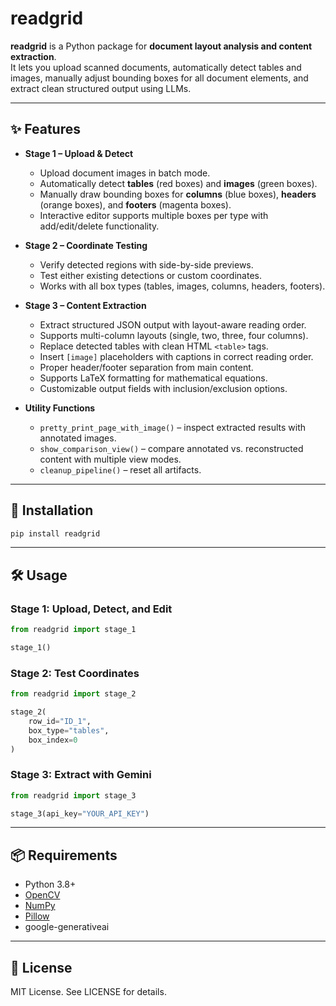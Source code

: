 # readgrid

**readgrid** is a Python package for **document layout analysis and content extraction**.  
It lets you upload scanned documents, automatically detect tables and images, manually adjust bounding boxes for all document elements, and extract clean structured output using LLMs.

---

## ✨ Features
- **Stage 1 – Upload & Detect**
  - Upload document images in batch mode.
  - Automatically detect **tables** (red boxes) and **images** (green boxes).
  - Manually draw bounding boxes for **columns** (blue boxes), **headers** (orange boxes), and **footers** (magenta boxes).
  - Interactive editor supports multiple boxes per type with add/edit/delete functionality.

- **Stage 2 – Coordinate Testing**
  - Verify detected regions with side-by-side previews.
  - Test either existing detections or custom coordinates.
  - Works with all box types (tables, images, columns, headers, footers).

- **Stage 3 – Content Extraction**
  - Extract structured JSON output with layout-aware reading order.
  - Supports multi-column layouts (single, two, three, four columns).
  - Replace detected tables with clean HTML `<table>` tags.
  - Insert `[image]` placeholders with captions in correct reading order.
  - Proper header/footer separation from main content.
  - Supports LaTeX formatting for mathematical equations.
  - Customizable output fields with inclusion/exclusion options.

- **Utility Functions**
  - `pretty_print_page_with_image()` – inspect extracted results with annotated images.
  - `show_comparison_view()` – compare annotated vs. reconstructed content with multiple view modes.
  - `cleanup_pipeline()` – reset all artifacts.

---

## 🚀 Installation
```bash
pip install readgrid
```

---

## 🛠️ Usage

### Stage 1: Upload, Detect, and Edit

```python
from readgrid import stage_1

stage_1()
```

### Stage 2: Test Coordinates

```python
from readgrid import stage_2

stage_2(
    row_id="ID_1",
    box_type="tables",
    box_index=0
)
```

### Stage 3: Extract with Gemini

```python
from readgrid import stage_3

stage_3(api_key="YOUR_API_KEY")
```

---

## 📦 Requirements

* Python 3.8+
* [OpenCV](https://pypi.org/project/opencv-python/)
* [NumPy](https://pypi.org/project/numpy/)
* [Pillow](https://pypi.org/project/Pillow/)
* google-generativeai

---

## 📄 License

MIT License.
See LICENSE for details.